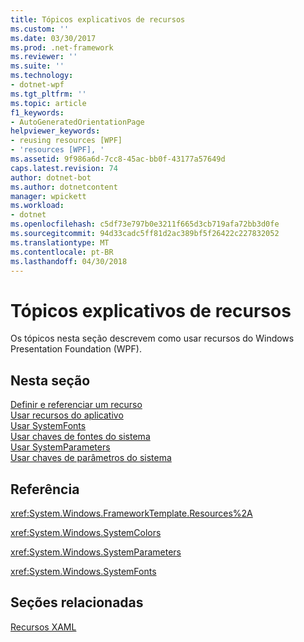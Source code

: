```yaml
---
title: Tópicos explicativos de recursos
ms.custom: ''
ms.date: 03/30/2017
ms.prod: .net-framework
ms.reviewer: ''
ms.suite: ''
ms.technology:
- dotnet-wpf
ms.tgt_pltfrm: ''
ms.topic: article
f1_keywords:
- AutoGeneratedOrientationPage
helpviewer_keywords:
- reusing resources [WPF]
- 'resources [WPF], '
ms.assetid: 9f986a6d-7cc8-45ac-bb0f-43177a57649d
caps.latest.revision: 74
author: dotnet-bot
ms.author: dotnetcontent
manager: wpickett
ms.workload:
- dotnet
ms.openlocfilehash: c5df73e797b0e3211f665d3cb719afa72bb3d0fe
ms.sourcegitcommit: 94d33cadc5ff81d2ac389bf5f26422c227832052
ms.translationtype: MT
ms.contentlocale: pt-BR
ms.lasthandoff: 04/30/2018
---
```

# <a name="resources-how-to-topics"></a>Tópicos explicativos de recursos
Os tópicos nesta seção descrevem como usar recursos do Windows Presentation Foundation (WPF).  
  
## <a name="in-this-section"></a>Nesta seção  
 [Definir e referenciar um recurso](../../../../docs/framework/wpf/advanced/how-to-define-and-reference-a-resource.md)  
 [Usar recursos do aplicativo](../../../../docs/framework/wpf/advanced/how-to-use-application-resources.md)  
 [Usar SystemFonts](../../../../docs/framework/wpf/advanced/how-to-use-systemfonts.md)  
 [Usar chaves de fontes do sistema](../../../../docs/framework/wpf/advanced/how-to-use-system-fonts-keys.md)  
 [Usar SystemParameters](../../../../docs/framework/wpf/advanced/how-to-use-systemparameters.md)  
 [Usar chaves de parâmetros do sistema](../../../../docs/framework/wpf/advanced/how-to-use-system-parameters-keys.md)  
  
## <a name="reference"></a>Referência  
 <xref:System.Windows.FrameworkTemplate.Resources%2A>  
  
 <xref:System.Windows.SystemColors>  
  
 <xref:System.Windows.SystemParameters>  
  
 <xref:System.Windows.SystemFonts>  
  
## <a name="related-sections"></a>Seções relacionadas  
 [Recursos XAML](../../../../docs/framework/wpf/advanced/xaml-resources.md)
